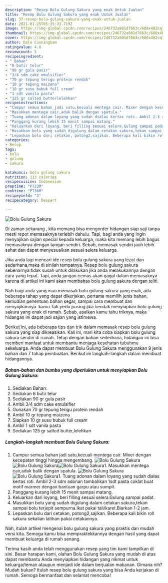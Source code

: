 ```yaml
---
description: "Resep Bolu Gulung Sakura yang enak Untuk Jualan"
title: "Resep Bolu Gulung Sakura yang enak Untuk Jualan"
slug: 37-resep-bolu-gulung-sakura-yang-enak-untuk-jualan
date: 2021-01-25T05:35:33.719Z
image: https://img-global.cpcdn.com/recipes/246732a801d7663c/680x482cq70/bolu-gulung-sakura-foto-resep-utama.jpg
thumbnail: https://img-global.cpcdn.com/recipes/246732a801d7663c/680x482cq70/bolu-gulung-sakura-foto-resep-utama.jpg
cover: https://img-global.cpcdn.com/recipes/246732a801d7663c/680x482cq70/bolu-gulung-sakura-foto-resep-utama.jpg
author: Dale Cunningham
ratingvalue: 4.8
reviewcount: 5
recipeingredient:
- " Bahan"
- "6 butir telur"
- "90 gr gula pasir"
- "3/4 sdm cake emulsifier"
- "70 gr tepung terigu protein rendah"
- "10 gr tepung maizena"
- "10 gr susu bubuk full cream"
- "1 sdt vanila pasta"
- "125 gr salted butterlelehkan"
recipeinstructions:
- "Campur semua bahan jadi satu,kecuali mentega cair. Mixer dengan kecepatan tinggi hingga mengembang."
- "Masukkan mentega cair,aduk balik dengan spatula."
- "Tuang adonan dalam loyang yang sudah dialas kertas roti. Ambil 2-3 sdm adonan tambahkan 1sdt pasta coklat buat motif marmer dengan bantuan garpu atau sumpit."
- "Panggang kurang lebih 15 menit sampai matang."
- "Keluarkan dari loyang, beri filling sesuai selera.Gulung sampai padat."
- "Masukkan bolu yang sudah digulung dalam cetakan sakura,tekan sampai bolu terjepit sempurna.Ikat pakai tali/karet.Biarkan 1-2 jam."
- "Lepaskan bolu dari cetakan, potong2,sajikan. Beberapa kali bikin roll sakura sekalian latihan pakai cetakannya."
categories:
- Resep
tags:
- bolu
- gulung
- sakura

katakunci: bolu gulung sakura 
nutrition: 133 calories
recipecuisine: Indonesian
preptime: "PT23M"
cooktime: "PT36M"
recipeyield: "3"
recipecategory: Dessert

---
```



![Bolu Gulung Sakura](https://img-global.cpcdn.com/recipes/246732a801d7663c/680x482cq70/bolu-gulung-sakura-foto-resep-utama.jpg)

Di zaman  sekarang , kita memang bisa mengorder hidangan siap saji tanpa mesti repot memasaknya terlebih dahulu. Tapi, bagi anda yang ingin menyajikan sajian special kepada keluarga, maka kita memang lebih bagus memasaknya dengan tangan sendiri. Sebab, memasak sendiri jauh lebih sehat dan dapat menyesuaikan sesuai selera keluarga.

Jika anda lagi mencari ide resep bolu gulung sakura yang lezat dan sederhana,maka di sinilah tempatnya. Resep bolu gulung sakura  sebenarnya tidak susah untuk dilakukan jika anda melakukannya dengan cara yang tepat. Tapi, anda jangan cemas akan gagal dalam memasaknya 
karena di artikel ini kami akan membahas bolu gulung sakura dengan teliti.  



Nah bagi anda yang mau memasak bolu gulung sakura yang enak, ada beberapa tahap yang dapat dikerjakan, pertama memilih jenis bahan, kemudian penentuan bahan segar, sampai cara membuat dan menyajikannya. kamu Tak perlu pusing jika hendak menyiapkan bolu gulung sakura yang enak di rumah. Sebab, asalkan kamu  tahu triknya, maka hidangan ini dapat jadi sajian yang istimewa.

Berikut ini, ada beberapa tips dan trik dalam memasak resep bolu gulung sakura yang siap dikreasikan. Kali ini, mari kita coba siapkan bolu gulung sakura sendiri di rumah. Tetap dengan bahan sederhana, hidangan ini bisa memberi manfaat untuk membantu menjaga kesehatan tubuhmu sekeluarga. Anda dapat membuat Bolu Gulung Sakura menggunakan 9 jenis bahan dan 7 tahap pembuatan. Berikut ini langkah-langkah dalam membuat hidangannya.

<!--inarticleads1-->

##### Bahan-bahan dan bumbu yang diperlukan untuk menyiapkan Bolu Gulung Sakura:

1. Sediakan  Bahan:
1. Sediakan 6 butir telur
1. Sediakan 90 gr gula pasir
1. Ambil 3/4 sdm cake emulsifier
1. Gunakan 70 gr tepung terigu protein rendah
1. Ambil 10 gr tepung maizena
1. Siapkan 10 gr susu bubuk full cream
1. Ambil 1 sdt vanila pasta
1. Sediakan 125 gr salted butter,lelehkan




<!--inarticleads2-->

##### Langkah-langkah membuat Bolu Gulung Sakura:

1. Campur semua bahan jadi satu,kecuali mentega cair. Mixer dengan kecepatan tinggi hingga mengembang.
<img src="https://img-global.cpcdn.com/steps/38211cdfa269b428/160x128cq70/bolu-gulung-sakura-langkah-memasak-1-foto.jpg" alt="Bolu Gulung Sakura"><img src="https://img-global.cpcdn.com/steps/f303ba68b7136f13/160x128cq70/bolu-gulung-sakura-langkah-memasak-1-foto.jpg" alt="Bolu Gulung Sakura"><img src="https://img-global.cpcdn.com/steps/6b6845220c64ee08/160x128cq70/bolu-gulung-sakura-langkah-memasak-1-foto.jpg" alt="Bolu Gulung Sakura">1. Masukkan mentega cair,aduk balik dengan spatula.
<img src="https://img-global.cpcdn.com/steps/dceaa0998480acee/160x128cq70/bolu-gulung-sakura-langkah-memasak-2-foto.jpg" alt="Bolu Gulung Sakura"><img src="https://img-global.cpcdn.com/steps/bf5f724dc6ee936c/160x128cq70/bolu-gulung-sakura-langkah-memasak-2-foto.jpg" alt="Bolu Gulung Sakura">1. Tuang adonan dalam loyang yang sudah dialas kertas roti. Ambil 2-3 sdm adonan tambahkan 1sdt pasta coklat buat motif marmer dengan bantuan garpu atau sumpit.
1. Panggang kurang lebih 15 menit sampai matang.
1. Keluarkan dari loyang, beri filling sesuai selera.Gulung sampai padat.
1. Masukkan bolu yang sudah digulung dalam cetakan sakura,tekan sampai bolu terjepit sempurna.Ikat pakai tali/karet.Biarkan 1-2 jam.
1. Lepaskan bolu dari cetakan, potong2,sajikan. Beberapa kali bikin roll sakura sekalian latihan pakai cetakannya.




Nah, itulah artikel mengenai  bolu gulung sakura  yang praktis dan mudah versi kita. Semoga kamu bisa mempraktekkannya dengan hasil yang dapat membuat keluarga di rumah senang. 

Terima kasih anda telah menggunakan resep yang tim kami tampilkan di sini. Besar harapan kami, olahan  Bolu Gulung Sakura yang mudah di atas dapat membantu Anda menyiapkan hidangan yang nikmat untuk keluarga/teman ataupun menjadi ide dalam berjualan makanan. Gimana nih? Mudah bukan? Itulah resep bolu gulung sakura yang bisa Anda kerjakan di rumah. Semoga bermanfaat dan selamat mencoba!

